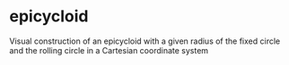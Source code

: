 # epicycloid
Visual construction of an epicycloid with a given radius of the fixed circle and the rolling circle in a Cartesian coordinate system
